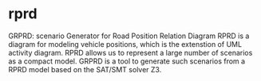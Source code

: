 # rprd
GRPRD: scenario Generator for Road Position Relation Diagram
RPRD is a diagram for modeling vehicle positions, which is the extenstion of UML activity diagram. RPRD allows us to represent a large
number of scenarios as a compact model. GRPRD is a tool to generate such scenarios from a RPRD model based on the SAT/SMT solver Z3. 
